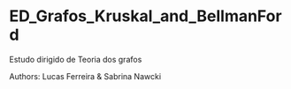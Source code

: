# ED_Grafos_Kruskal_and_BellmanFord

Estudo dirigido de Teoria dos grafos

Authors: Lucas Ferreira & Sabrina Nawcki
